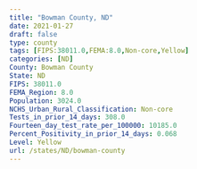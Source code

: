 ```yaml
---
title: "Bowman County, ND"
date: 2021-01-27
draft: false
type: county
tags: [FIPS:38011.0,FEMA:8.0,Non-core,Yellow]
categories: [ND]
County: Bowman County
State: ND
FIPS: 38011.0
FEMA_Region: 8.0
Population: 3024.0
NCHS_Urban_Rural_Classification: Non-core
Tests_in_prior_14_days: 308.0
Fourteen_day_test_rate_per_100000: 10185.0
Percent_Positivity_in_prior_14_days: 0.068
Level: Yellow
url: /states/ND/bowman-county
---
```



